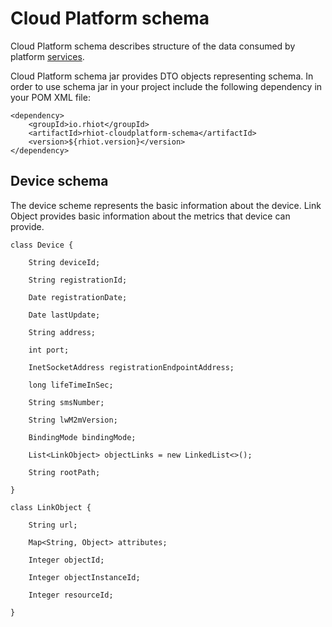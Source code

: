 # Cloud Platform schema

Cloud Platform schema describes structure of the data consumed by platform [services](services/services.md).

Cloud Platform schema jar provides DTO objects representing schema. In order to use schema jar in your project include the following dependency in your POM
XML file:

    <dependency>
    	<groupId>io.rhiot</groupId>
    	<artifactId>rhiot-cloudplatform-schema</artifactId>
    	<version>${rhiot.version}</version>
    </dependency>

## Device schema

The device scheme represents the basic information about the device. Link Object provides basic information about the
metrics that device can provide.

    class Device {
    
        String deviceId;
    
        String registrationId;
    
        Date registrationDate;
    
        Date lastUpdate;
    
        String address;
    
        int port;
    
        InetSocketAddress registrationEndpointAddress;
    
        long lifeTimeInSec;
    
        String smsNumber;
    
        String lwM2mVersion;
    
        BindingMode bindingMode;
    
        List<LinkObject> objectLinks = new LinkedList<>();
    
        String rootPath;
        
    }
    
    class LinkObject {
    
        String url;
    
        Map<String, Object> attributes;
    
        Integer objectId;
    
        Integer objectInstanceId;
    
        Integer resourceId;
    
    }
